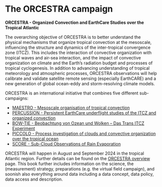 # The ORCESTRA campaign

**ORCESTRA - Organized Convection and EarthCare Studies over the Tropical Atlantic**

The overarching objective of ORCESTRA is to better understand the physical mechanisms that organize tropical convection at the mesoscale, influencing the structure and dynamics of the inter-tropical convergence zone (ITCZ). This includes the interaction of convective organization with tropical waves and air-sea interaction, and the impact of convective organization on climate and the Earth’s radiation budget and processes of tropical cyclogenesis. In addition to advancing understanding of tropical meteorology and atmospheric processes, ORCESTRA observations will help calibrate and validate satellite remote sensing (especially EarthCARE) and a new generation of global ocean-eddy and storm-resolving climate models.

ORCESTRA is an international initiative that combines five different sub-campaigns:
* [MAESTRO - Mesoscale organisation of tropical convection](maestro.md)
* [PERCUSSION - Persistent EarthCare underflight studies of the ITCZ and organized convection](percussion.md)
* [BOW-TIE - Beobachtung von Ozean und Wolken – Das Trans ITCZ Experiment](bowtie.md)
* [PICCOLO - Process investigation of clouds and convective organization over the tropical ocean](piccolo.md)
* [SCORE - Sub-Cloud Observations of Rain Evaporation](score.md)

ORCESTRA will happen in August and September 2024 in the tropical Atlantic region. Further details can be found on the [ORCESTRA overview](orcestra.md) page. This book further includes information on the science, the (measurement) strategy, preparations (e.g. the virtual field campaign), and soonish also everything around data including a data concept, data policy, data access and description.
